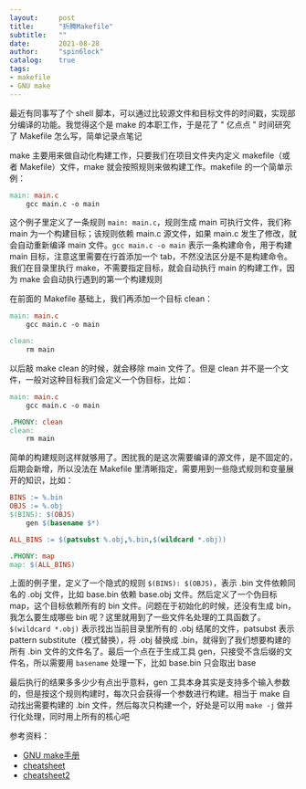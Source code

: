 ```yaml
---
layout:     post
title:      "折腾Makefile"
subtitle:   ""
date:       2021-08-28
author:     "spin6lock"
catalog:    true
tags:
- makefile
- GNU make
---
```


最近有同事写了个 shell 脚本，可以通过比较源文件和目标文件的时间戳，实现部分编译的功能。我觉得这个是 make 的本职工作，于是花了 " 亿点点 " 时间研究了 Makefile 怎么写，简单记录点笔记

make 主要用来做自动化构建工作，只要我们在项目文件夹内定义 makefile（或者 Makefile）文件，make 就会按照规则来做构建工作。makefile 的一个简单示例：

```Makefile
main: main.c
    gcc main.c -o main
```

这个例子里定义了一条规则 `main: main.c`，规则生成 main 可执行文件，我们称 main 为一个构建目标；该规则依赖 main.c 源文件，如果 main.c 发生了修改，就会自动重新编译 main 文件。`gcc main.c -o main` 表示一条构建命令，用于构建 main 目标，注意这里需要在行首添加一个 tab，不然没法区分是不是构建命令。我们在目录里执行 make，不需要指定目标，就会自动执行 main 的构建工作，因为 make 会自动执行遇到的第一个构建规则

在前面的 Makefile 基础上，我们再添加一个目标 clean：

```Makefile
main: main.c
    gcc main.c -o main

clean:
    rm main
```

以后敲 make clean 的时候，就会移除 main 文件了。但是 clean 并不是一个文件，一般对这种目标我们会定义一个伪目标，比如：

```Makefile
main: main.c
    gcc main.c -o main

.PHONY: clean
clean:
    rm main
```

简单的构建规则这样就够用了。困扰我的是这次需要编译的源文件，是不固定的，后期会新增，所以没法在 Makefile 里清晰指定，需要用到一些隐式规则和变量展开的知识，比如：

```Makefile
BINS := %.bin
OBJS := %.obj
$(BINS): $(OBJS)
    gen $(basename $*)

ALL_BINS := $(patsubst %.obj,%.bin,$(wildcard *.obj))

.PHONY: map
map: $(ALL_BINS)
```

上面的例子里，定义了一个隐式的规则 `$(BINS): $(OBJS)`，表示 .bin 文件依赖同名的 .obj 文件，比如 base.bin 依赖 base.obj 文件。然后定义了一个伪目标 map，这个目标依赖所有的 bin 文件。问题在于初始化的时候，还没有生成 bin，我怎么要生成哪些 bin 呢？这里就用到了一些文件名处理的工具函数了。`$(wildcard *.obj)` 表示找出当前目录里所有的 .obj 结尾的文件，patsubst 表示 pattern substitute（模式替换），将 .obj 替换成 .bin，就得到了我们想要构建的所有 .bin 文件的文件名了。最后一个点在于生成工具 gen，只接受不含后缀的文件名，所以需要用 `basename` 处理一下，比如 base.bin 只会取出 base

最后执行的结果多多少少有点出乎意料，gen 工具本身其实是支持多个输入参数的，但是按这个规则构建时，每次只会获得一个参数进行构建。相当于 make 自动找出需要构建的 .bin 文件，然后每次只构建一个，好处是可以用 `make -j` 做并行化处理，同时用上所有的核心吧

参考资料：
* [GNU make手册](https://www.gnu.org/software/make/manual/html_node/index.html)
* [cheatsheet](http://eduardolezcano.com/wp-content/uploads/2016/06/make_cheatsheet.pdf)
* [cheatsheet2](https://devhints.io/makefile)
